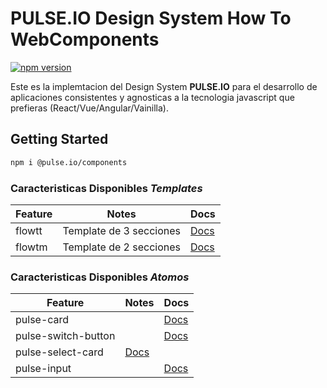# PULSE.IO Design System How To WebComponents

[![npm version](https://badge.fury.io/js/%40pulse.io%2Fcomponents.svg)](https://badge.fury.io/js/%40pulse.io%2Fcomponents)

Este es la implemtacion del Design System __PULSE.IO__  para el desarrollo de aplicaciones consistentes y agnosticas a la tecnologia javascript que prefieras (React/Vue/Angular/Vainilla).

## Getting Started

```bash
npm i @pulse.io/components
```

### Caracteristicas Disponibles *Templates*

| Feature | Notes                   | Docs      |
| ------- | ----------------------- | --------- |
| flowtt  | Template de 3 secciones | [Docs][1] |
| flowtm  | Template de 2 secciones | [Docs][2] |

### Caracteristicas Disponibles *Atomos*

| Feature | Notes                   | Docs      |
| ------- | ----------------------- | --------- |
| pulse-card  |  | [Docs][3] |
| pulse-switch-button |  | [Docs][4] |          |
| pulse-select-card | [Docs][5]     |           |
| pulse-input |  | [Docs][6] |          |

[1]: https://github.com/avaldigitallabs/adl-pulse-io/tree/master/src/components/pulse-templates/flowtt/readme.md
[2]: https://github.com/avaldigitallabs/adl-pulse-io/blob/master/src/components/pulse-templates/flowtm/readme.md
[3]: https://github.com/avaldigitallabs/adl-pulse-io/blob/master/src/components/pulse-atm/card/readme.md
[4]: https://github.com/avaldigitallabs/adl-pulse-io/blob/master/src/components/pulse-atm/switch-button/readme.md
[5]: https://github.com/avaldigitallabs/adl-pulse-io/blob/master/src/components/pulse-atm/select-card/readme.md
[6]: https://github.com/avaldigitallabs/adl-pulse-io/blob/master/src/components/pulse-atm/input/readme.md
